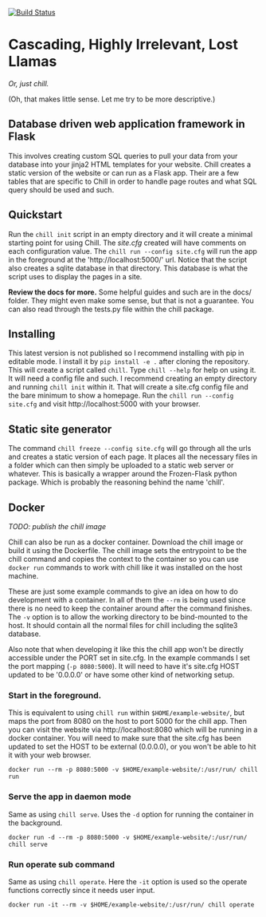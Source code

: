 [![Build Status](https://travis-ci.org/jkenlooper/chill.svg?branch=mustached-rival)](https://travis-ci.org/jkenlooper/chill)

# Cascading, Highly Irrelevant, Lost Llamas

*Or, just chill.*

(Oh, that makes little sense. Let me try to be more descriptive.)


## Database driven web application framework in Flask

This involves creating custom SQL queries to pull your data from your database
into your jinja2 HTML templates for your website.  Chill creates a static
version of the website or can run as a Flask app. Their are a few tables that
are specific to Chill in order to handle page routes and what SQL query should
be used and such.  

## Quickstart

Run the `chill init` script in an empty directory and it will create a minimal
starting point for using Chill. The *site.cfg* created will have comments on each
configuration value.  The `chill run --config site.cfg` will run the app in the
foreground at the 'http://localhost:5000/' url. Notice that the script also
creates a sqlite database in that directory.  This database is what the script
uses to display the pages in a site.

**Review the docs for more.** Some helpful guides and such are in the docs/
folder.  They might even make some sense, but that is not a guarantee.  You can
also read through the tests.py file within the chill package.


## Installing

This latest version is not published so I recommend installing with pip in
editable mode.  I install it by `pip install -e .` after cloning the
repository.  This will create a script called `chill`.  Type `chill --help` for
help on using it.  It will need a config file and such.  I recommend creating
an empty directory and running `chill init` within it.  That will create
a site.cfg config file and the bare minimum to show a homepage.  Run the `chill
run --config site.cfg` and visit http://localhost:5000 with your browser.


## Static site generator

The command `chill freeze --config site.cfg` will go through all the urls and
creates a static version of each page.  It places all the necessary files in
a folder which can then simply be uploaded to a static web server or whatever.
This is basically a wrapper around the Frozen-Flask python package.  Which is
probably the reasoning behind the name 'chill'.

## Docker

*TODO: publish the chill image*

Chill can also be run as a docker container.  Download the chill image or build
it using the Dockerfile.  The chill image sets the entrypoint to be the chill
command and copies the context to the container so you can use `docker run`
commands to work with chill like it was installed on the host machine.

These are just some example commands to give an idea on how to do development
with a container.  In all of them the `--rm` is being used since there is no
need to keep the container around after the command finishes.  The `-v` option
is to allow the working directory to be bind-mounted to the host.  It should
contain all the normal files for chill including the sqlite3 database.

Also note that when developing it like this the chill app won't be directly
accessible under the PORT set in site.cfg.  In the example commands I set the
port mapping (`-p 8080:5000`).  It will need to have it's site.cfg HOST updated
to be '0.0.0.0' or have some other kind of networking setup.

### Start in the foreground.

This is equivalent to using `chill run` within `$HOME/example-website/`, but
maps the port from 8080 on the host to port 5000 for the chill app.  Then you
can visit the website via http://localhost:8080 which will be running in
a docker container.  You will need to make sure that the site.cfg has been
updated to set the HOST to be external (0.0.0.0), or you won't be able to hit
it with your web browser.

```
docker run --rm -p 8080:5000 -v $HOME/example-website/:/usr/run/ chill run
```

### Serve the app in daemon mode

Same as using `chill serve`.  Uses the `-d` option for running the container in
the background.

```
docker run -d --rm -p 8080:5000 -v $HOME/example-website/:/usr/run/ chill serve
```

### Run operate sub command

Same as using `chill operate`.  Here the `-it` option is used so the operate
functions correctly since it needs user input.

```
docker run -it --rm -v $HOME/example-website/:/usr/run/ chill operate
```
